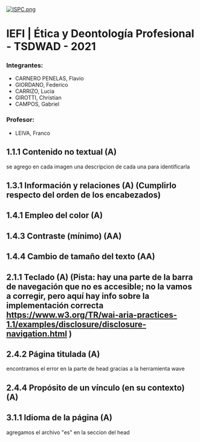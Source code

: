 [![ISPC.png](https://i.postimg.cc/PqppcGcZ/ISPC.png)](https://postimg.cc/67Kp2PB5)

# IEFI | Ética y Deontología Profesional - TSDWAD - 2021

### Integrantes:
- CARNERO PENELAS, Flavio 
- GIORDANO, Federico
- CARRIZO, Lucia
- GIROTTI, Christian
- CAMPOS, Gabriel


### Profesor:
- LEIVA, Franco




## 1.1.1 Contenido no textual (A)
se agrego en cada imagen una descripcion de cada una para identificarla 









## 1.3.1 Información y relaciones (A) (Cumplirlo respecto del orden de los encabezados)
##  1.4.1 Empleo del color (A)

## 1.4.3 Contraste (mínimo) (AA)

## 	1.4.4 Cambio de tamaño del texto (AA)

## 	2.1.1 Teclado (A) (Pista: hay una parte de la barra de navegación que no es accesible; no la vamos a corregir, pero aquí hay info sobre la implementación correcta https://www.w3.org/TR/wai-aria-practices-1.1/examples/disclosure/disclosure-navigation.html )

## 2.4.2 Página titulada (A)
encontramos el error en la parte de head gracias a la herramienta wave
  

## 2.4.4 Propósito de un vínculo (en su contexto) (A)

## 	3.1.1 Idioma de la página  (A)
agregamos el archivo "es" en la seccion del head 


